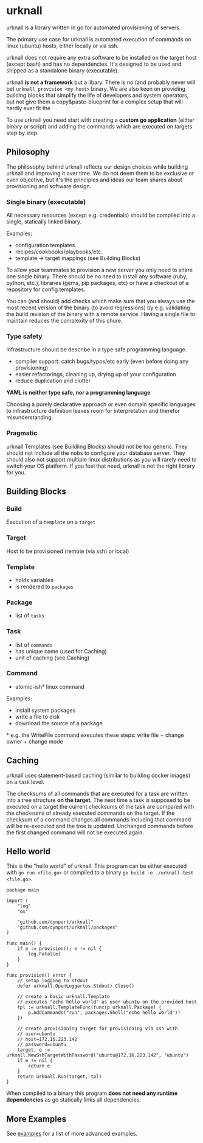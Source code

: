 # urknall

urknall is a library written in go for automated provisioning of servers.

The primary use case for urknall is automated execution of commands on linux (ubuntu) hosts, either locally or via ssh.

urknall does not require any extra software to be installed on the target host (except bash) and has no dependencies. It's designed to be used and shipped as a standalone binary (executable).

urknall __is not a framework__ but a libary. There is no (and probably never will be) `urknall provision <my host>` binary. We are also keen on providing building blocks that simplify the life of developers and system operators, but not give them a copy&paste-blueprint for a complex setup that will hardly ever fit the

To use urknall you need start with creating a __custom go application__ (either binary or script) and adding the commands which are executed on targets step by step.

## Philosophy

The philosophy behind urknall reflects our design choices while building urknall and improving it over time. We do not deem them to be exclusive or even objective, but it's the principles and ideas our team shares about provisioning and software design.

### Single binary (executable)

All necessary resources (except e.g. credentials) should be compiled into a single, statically linked binary.

Examples:

* configuration templates
* recipes/cookbooks/playbooks/etc.
* template -> target mappings (see Building Blocks)

To allow your teammates to provision a new server you only need to share one single binary. There should be no need to install any software (ruby, python, etc.), libraries (gems, pip packages, etc) or have a checkout of a repository for config templates.

You can (and should) add checks which make sure that you always use the most recent version of the binary (to avoid regressions) by e.g. validating the build revision of the binary with a remote service. Having a single file to maintain reduces the complexity of this chure.


### Type safety
Infrastructure should be describe in a type safe programming language.

* compiler support: catch bugs/typos/etc early (even before doing any provisioning)
* easier refactorings, cleaning up, drying up of your configuration
* reduce duplication and clutter

__YAML is neither type safe, nor a programming language__

Choosing a purely declarative approach or even domain specific languages to infrastructure definition leaves room for interpretation and therefor misunderstanding.

### Pragmatic

urknall Templates (see Buildling Blocks) should not be too generic. They should not include all the nobs to configure your database server. They should also not support multiple linux distributions as you will rarely need to switch your OS platform. If you feel that need, urknall is not the right library for you.
    

## Building Blocks

### Build

Execution of a `template` on a `target`

### Target

Host to be provisioned (remote (via ssh) or local)

### Template

* holds variables
* is rendered to `packages`

### Package

* list of `tasks`

### Task

* list of `commands`
* has unique name (used for Caching)
* unit of caching (see Caching)

### Command

* atomic-ish* linux command

Examples:

* install system packages
* write a file to disk
* download the source of a package

\* e.g. the WriteFile command executes these steps: write file + change owner + change mode

## Caching

urknall uses statement-based caching (similar to building docker images) on a `task` level. 

The checksums of all commands that are executed for a task are written into a tree structure __on the target__. The next time a task is supposed to be executed on a target the current checksums of the task are compared with the checksums of already executed commands on the target. If the checksum of a command changes all commands including that command will be re-executed and the tree is updated. Unchanged commands before the first changed command will not be executed again.

## Hello world

This is the "hello world" of urknall. This program can be either executed with `go run <file.go>` or compiled to a binary `go build -o ./urknall-test <file.go>`.


	package main

	import (
		"log"
		"os"

		"github.com/dynport/urknall"
		"github.com/dynport/urknall/packages"
	)

	func main() {
		if e := provision(); e != nil {
			log.Fatal(e)
		}
	}

	func provision() error {
		// setup logging to stdout
		defer urknall.OpenLogger(os.Stdout).Close()

		// create a basic urknall.Template
		// executes "echo hello world" as user ubuntu on the provided host
		tpl := urknall.TemplateFunc(func(p urknall.Package) {
			p.AddCommands("run", packages.Shell("echo hello world"))
		})

		// create provisioning target for provisioning via ssh with
		// user=ubuntu
		// host=172.16.223.142
		// password=ubuntu
		target, e := urknall.NewSshTargetWithPassword("ubuntu@172.16.223.142", "ubuntu")
		if e != nil {
			return e
		}
		return urknall.Run(target, tpl)
	}

When compiled to a binary this program __does not need any runtime dependencies__ as go statically links all dependencies.

## More Examples

See [examples](examples) for a list of more advanced examples.

